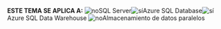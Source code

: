 <Token>**ESTE TEMA SE APLICA A:** ![no](media/no.png)SQL Server![sí](media/yes.png)Azure SQL Database![sí](media/yes.png)Azure SQL Data Warehouse ![no](media/no.png)Almacenamiento de datos paralelos </Token>

